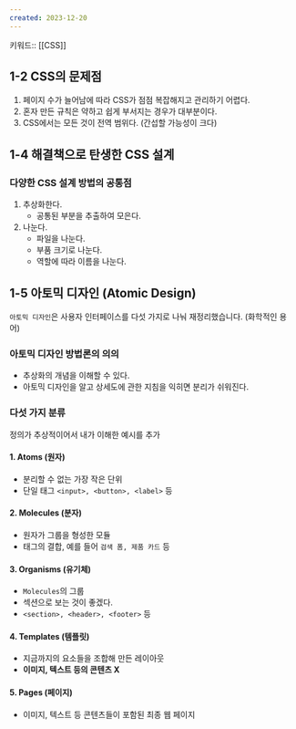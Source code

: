 ```yaml
---
created: 2023-12-20
---
```

키워드:: [[CSS]]

## 1-2 CSS의 문제점

1. 페이지 수가 늘어남에 따라 CSS가 점점 복잡해지고 관리하기 어렵다.
2. 혼자 만든 규칙은 약하고 쉽게 부서지는 경우가 대부분이다.
3. CSS에서는 모든 것이 전역 범위다. (간섭할 가능성이 크다)

## 1-4 해결책으로 탄생한 CSS 설계

### 다양한 CSS 설계 방법의 공통점

1. 추상화한다.
    - 공통된 부분을 추출하여 모은다.
2. 나눈다.
    - 파일을 나눈다.
    - 부품 크기로 나눈다.
    - 역할에 따라 이름을 나눈다.

## 1-5 아토믹 디자인 (Atomic Design)

`아토믹 디자인`은 사용자 인터페이스를 다섯 가지로 나눠 재정리했습니다. (화학적인 용어)

### 아토믹 디자인 방법론의 의의

- 추상화의 개념을 이해할 수 있다.
- 아토믹 디자인을 알고 상세도에 관한 지침을 익히면 분리가 쉬워진다.

### 다섯 가지 분류

정의가 추상적이어서 내가 이해한 예시를 추가

#### 1. Atoms (원자)

- 분리할 수 없는 가장 작은 단위
- 단일 태그 `<input>, <button>, <label>` 등

#### 2. Molecules (분자)

- 원자가 그룹을 형성한 모듈
- 태그의 결합, 예를 들어 `검색 폼, 제품 카드` 등

#### 3. Organisms (유기체)

- `Molecules`의 그룹
- 섹션으로 보는 것이 좋겠다.
- `<section>, <header>, <footer>` 등

#### 4. Templates (템플릿)

- 지금까지의 요소들을 조합해 만든 레이아웃
- **이미지, 텍스트 등의 콘텐츠 X**

#### 5. Pages (페이지)

- 이미지, 텍스트 등 콘텐츠들이 포함된 최종 웹 페이지